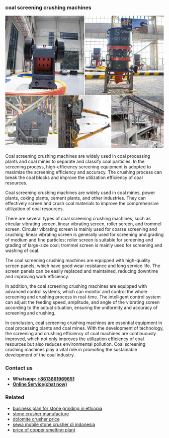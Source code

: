 <h3>coal screening crushing machines</h3><img src='1704791369.jpg' alt=''><p>Coal screening crushing machines are widely used in coal processing plants and coal mines to separate and classify coal particles. In the screening process, high-efficiency screening equipment is adopted to maximize the screening efficiency and accuracy. The crushing process can break the coal blocks and improve the utilization efficiency of coal resources.</p><p>Coal screening crushing machines are widely used in coal mines, power plants, coking plants, cement plants, and other industries. They can effectively screen and crush coal materials to improve the comprehensive utilization of coal resources.</p><p>There are several types of coal screening crushing machines, such as circular vibrating screen, linear vibrating screen, roller screen, and trommel screen. Circular vibrating screen is mainly used for coarse screening and crushing; linear vibrating screen is generally used for screening and grading of medium and fine particles; roller screen is suitable for screening and grading of large-size coal; trommel screen is mainly used for screening and washing of coal.</p><p>The coal screening crushing machines are equipped with high-quality screen panels, which have good wear resistance and long service life. The screen panels can be easily replaced and maintained, reducing downtime and improving work efficiency.</p><p>In addition, the coal screening crushing machines are equipped with advanced control systems, which can monitor and control the whole screening and crushing process in real-time. The intelligent control system can adjust the feeding speed, amplitude, and angle of the vibrating screen according to the actual situation, ensuring the uniformity and accuracy of screening and crushing.</p><p>In conclusion, coal screening crushing machines are essential equipment in coal processing plants and coal mines. With the development of technology, the screening and crushing efficiency of coal machines are continuously improved, which not only improves the utilization efficiency of coal resources but also reduces environmental pollution. Coal screening crushing machines play a vital role in promoting the sustainable development of the coal industry.</p><h3>Contact us</h3><ul><li><strong>Whatsapp:&nbsp;<a href="https://wa.me/8613661969651">+8613661969651</a></strong></li><li><a href="https://swt.shibang-china.com/?git&amp;zhl&amp;coal screening crushing machines"><strong>Online Service(chat now)</strong></a></li></ul><h3>Related</h3><ul><li><a href='business plan for stone grinding in ethiopia.md'>business plan for stone grinding in ethiopia</a></li><li><a href='stone crusher manufacture.md'>stone crusher manufacture</a></li><li><a href='dolomite crusher price.md'>dolomite crusher price</a></li><li><a href='sewa mobile stone crusher di indonesia.md'>sewa mobile stone crusher di indonesia</a></li><li><a href='price of copper smelting plant.md'>price of copper smelting plant</a></li></ul>